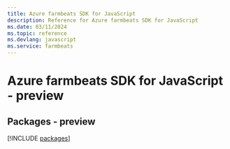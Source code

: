 ```yaml
---
title: Azure farmbeats SDK for JavaScript
description: Reference for Azure farmbeats SDK for JavaScript
ms.date: 03/11/2024
ms.topic: reference
ms.devlang: javascript
ms.service: farmbeats
---
```

# Azure farmbeats SDK for JavaScript - preview
## Packages - preview
[!INCLUDE [packages](farmbeats-index.md)]